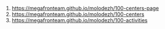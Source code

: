 1. <https://megafronteam.github.io/molodezh/100-centers-page>
2. <https://megafronteam.github.io/molodezh/100-centers>
3. <https://megafronteam.github.io/molodezh/100-activities>